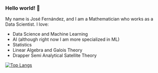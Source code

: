 ### Hello world! 👋

My name is José Fernández, and I am a Mathematician who works as a Data Scientist. I love:


* Data Science and Machine Learning
* AI (although right now I am more specialized in ML)
* Statistics
* Linear Algebra and Galois Theory
* Drapper Semi Analytical Satellite Theory
  

[![Top Langs](https://github-readme-stats.vercel.app/api/top-langs/?username=josefernandezest98&langs_count=8)](https://github.com/josefernandezest98/github-readme-stats)
